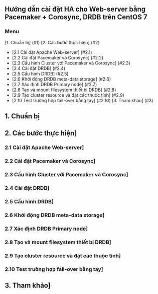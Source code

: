## Hướng dẫn cài đặt HA cho Web-server bằng Pacemaker + Corosync, DRDB trên CentOS 7

### Menu

[1. Chuẩn bị] (#1)
[2. Các bước thực hiện] (#2)
- [2.1 Cài đặt Apache Web-server] (#2.1)
- [2.2 Cài đặt Pacemaker và Corosync] (#2.2)
- [2.3 Cấu hình Cluster với Pacemaker và Corosync] (#2.3)
- [2.4 Cài đặt DRDB] (#2.4)
- [2.5 Cấu hình DRDB] (#2.5)
- [2.6 Khởi động DRDB meta-data storage] (#2.6)
- [2.7 Xác định DRDB Primary node] (#2.7)
- [2.8 Tạo và mount filesystem thiết bị DRDB] (#2.8)
- [2.9 Tạo cluster resource và đặt các thuộc tính] (#2.9)
- [2.10 Test trường hợp fail-over bằng tay] (#2.10)
[3. Tham khảo] (#3)

## 1. Chuẩn bị <a name="1" />
## 2. Các bước thực hiện] <a name="2" />
### 2.1 Cài đặt Apache Web-server] <a name="2.1" />
### 2.2 Cài đặt Pacemaker và Corosync] <a name="2.2" />
### 2.3 Cấu hình Cluster với Pacemaker và Corosync] <a name="2.3" />
### 2.4 Cài đặt DRDB] <a name="2.4" />
### 2.5 Cấu hình DRDB] <a name="2.5" />
### 2.6 Khởi động DRDB meta-data storage] <a name="2.6" />
### 2.7 Xác định DRDB Primary node] <a name="2.7" />
### 2.8 Tạo và mount filesystem thiết bị DRDB] <a name="2.8" />
### 2.9 Tạo cluster resource và đặt các thuộc tính] <a name="2.9" />
### 2.10 Test trường hợp fail-over bằng tay] <a name="2.10" />
## 3. Tham khảo] <a name="3" />